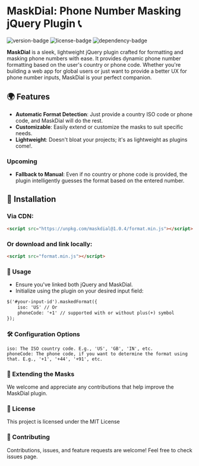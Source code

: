 # MaskDial: Phone Number Masking jQuery Plugin 📞

![version-badge](https://img.shields.io/badge/version-1.0.0-blue.svg)
![license-badge](https://img.shields.io/badge/license-MIT-green.svg)
![dependency-badge](https://img.shields.io/badge/dependency-jQuery-blue.svg)

**MaskDial** is a sleek, lightweight jQuery plugin crafted for formatting and masking phone numbers with ease. It provides dynamic phone number formatting based on the user's country or phone code. Whether you're building a web app for global users or just want to provide a better UX for phone number inputs, MaskDial is your perfect companion.

## 🌍 Features

- **Automatic Format Detection**: Just provide a country ISO code or phone code, and MaskDial will do the rest.
- **Customizable**: Easily extend or customize the masks to suit specific needs.
- **Lightweight**: Doesn't bloat your projects; it's as lightweight as plugins come!.

### Upcoming

- **Fallback to Manual**: Even if no country or phone code is provided, the plugin intelligently guesses the format based on the entered number.

## 🔧 Installation

### Via CDN:
```html
<script src="https://unpkg.com/maskdial@1.0.4/format.min.js"></script>
```

### Or download and link locally:

```html
<script src="format.min.js"></script>
```

### 🚀 Usage

- Ensure you've linked both jQuery and MaskDial.
- Initialize using the plugin on your desired input field:

```html
$('#your-input-id').maskedFormat({
    iso: 'US' // Or  
    phoneCode: '+1' // supported with or without plus(+) symbol
});

```

### 🛠 Configuration Options

    iso: The ISO country code. E.g., 'US', 'GB', 'IN', etc.
    phoneCode: The phone code, if you want to determine the format using that. E.g., '+1', '+44', '+91', etc.

### 🧩 Extending the Masks

We welcome and appreciate any contributions that help improve the MaskDial plugin.

### 📃 License
This project is licensed under the MIT License

### 🤝 Contributing

Contributions, issues, and feature requests are welcome! Feel free to check issues page.
